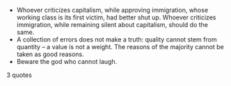  - Whoever criticizes capitalism, while approving immigration, whose working class is its first victim, had better shut up. Whoever criticizes immigration, while remaining silent about capitalism, should do the same.
 - A collection of errors does not make a truth: quality cannot stem from quantity – a value is not a weight. The reasons of the majority cannot be taken as good reasons.
 - Beware the god who cannot laugh.

3 quotes